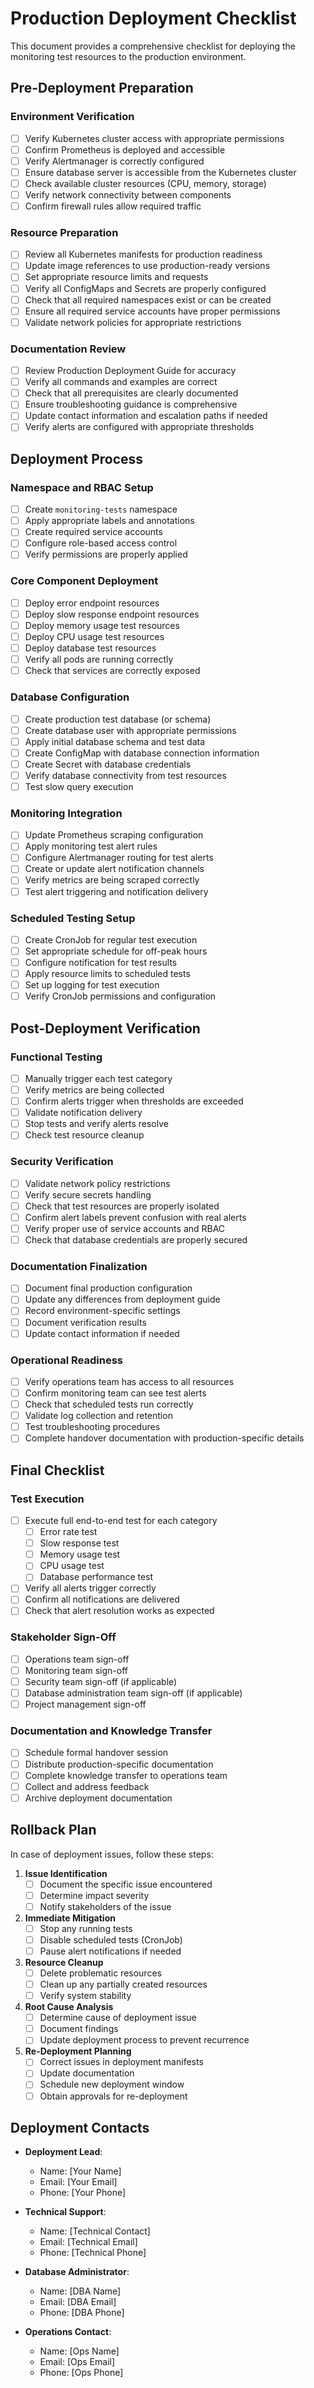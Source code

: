 # Production Deployment Checklist

This document provides a comprehensive checklist for deploying the monitoring test resources to the production environment.

## Pre-Deployment Preparation

### Environment Verification
- [ ] Verify Kubernetes cluster access with appropriate permissions
- [ ] Confirm Prometheus is deployed and accessible
- [ ] Verify Alertmanager is correctly configured
- [ ] Ensure database server is accessible from the Kubernetes cluster
- [ ] Check available cluster resources (CPU, memory, storage)
- [ ] Verify network connectivity between components
- [ ] Confirm firewall rules allow required traffic

### Resource Preparation
- [ ] Review all Kubernetes manifests for production readiness
- [ ] Update image references to use production-ready versions
- [ ] Set appropriate resource limits and requests
- [ ] Verify all ConfigMaps and Secrets are properly configured
- [ ] Check that all required namespaces exist or can be created
- [ ] Ensure all required service accounts have proper permissions
- [ ] Validate network policies for appropriate restrictions

### Documentation Review
- [ ] Review Production Deployment Guide for accuracy
- [ ] Verify all commands and examples are correct
- [ ] Check that all prerequisites are clearly documented
- [ ] Ensure troubleshooting guidance is comprehensive
- [ ] Update contact information and escalation paths if needed
- [ ] Verify alerts are configured with appropriate thresholds

## Deployment Process

### Namespace and RBAC Setup
- [ ] Create `monitoring-tests` namespace
- [ ] Apply appropriate labels and annotations
- [ ] Create required service accounts
- [ ] Configure role-based access control
- [ ] Verify permissions are properly applied

### Core Component Deployment
- [ ] Deploy error endpoint resources
- [ ] Deploy slow response endpoint resources
- [ ] Deploy memory usage test resources
- [ ] Deploy CPU usage test resources
- [ ] Deploy database test resources
- [ ] Verify all pods are running correctly
- [ ] Check that services are correctly exposed

### Database Configuration
- [ ] Create production test database (or schema)
- [ ] Create database user with appropriate permissions
- [ ] Apply initial database schema and test data
- [ ] Create ConfigMap with database connection information
- [ ] Create Secret with database credentials
- [ ] Verify database connectivity from test resources
- [ ] Test slow query execution

### Monitoring Integration
- [ ] Update Prometheus scraping configuration
- [ ] Apply monitoring test alert rules
- [ ] Configure Alertmanager routing for test alerts
- [ ] Create or update alert notification channels
- [ ] Verify metrics are being scraped correctly
- [ ] Test alert triggering and notification delivery

### Scheduled Testing Setup
- [ ] Create CronJob for regular test execution
- [ ] Set appropriate schedule for off-peak hours
- [ ] Configure notification for test results
- [ ] Apply resource limits to scheduled tests
- [ ] Set up logging for test execution
- [ ] Verify CronJob permissions and configuration

## Post-Deployment Verification

### Functional Testing
- [ ] Manually trigger each test category
- [ ] Verify metrics are being collected
- [ ] Confirm alerts trigger when thresholds are exceeded
- [ ] Validate notification delivery
- [ ] Stop tests and verify alerts resolve
- [ ] Check test resource cleanup

### Security Verification
- [ ] Validate network policy restrictions
- [ ] Verify secure secrets handling
- [ ] Check that test resources are properly isolated
- [ ] Confirm alert labels prevent confusion with real alerts
- [ ] Verify proper use of service accounts and RBAC
- [ ] Check that database credentials are properly secured

### Documentation Finalization
- [ ] Document final production configuration
- [ ] Update any differences from deployment guide
- [ ] Record environment-specific settings
- [ ] Document verification results
- [ ] Update contact information if needed

### Operational Readiness
- [ ] Verify operations team has access to all resources
- [ ] Confirm monitoring team can see test alerts
- [ ] Check that scheduled tests run correctly
- [ ] Validate log collection and retention
- [ ] Test troubleshooting procedures
- [ ] Complete handover documentation with production-specific details

## Final Checklist

### Test Execution
- [ ] Execute full end-to-end test for each category
  - [ ] Error rate test
  - [ ] Slow response test
  - [ ] Memory usage test
  - [ ] CPU usage test
  - [ ] Database performance test
- [ ] Verify all alerts trigger correctly
- [ ] Confirm all notifications are delivered
- [ ] Check that alert resolution works as expected

### Stakeholder Sign-Off
- [ ] Operations team sign-off
- [ ] Monitoring team sign-off
- [ ] Security team sign-off (if applicable)
- [ ] Database administration team sign-off (if applicable)
- [ ] Project management sign-off

### Documentation and Knowledge Transfer
- [ ] Schedule formal handover session
- [ ] Distribute production-specific documentation
- [ ] Complete knowledge transfer to operations team
- [ ] Collect and address feedback
- [ ] Archive deployment documentation

## Rollback Plan

In case of deployment issues, follow these steps:

1. **Issue Identification**
   - [ ] Document the specific issue encountered
   - [ ] Determine impact severity
   - [ ] Notify stakeholders of the issue

2. **Immediate Mitigation**
   - [ ] Stop any running tests
   - [ ] Disable scheduled tests (CronJob)
   - [ ] Pause alert notifications if needed

3. **Resource Cleanup**
   - [ ] Delete problematic resources
   - [ ] Clean up any partially created resources
   - [ ] Verify system stability

4. **Root Cause Analysis**
   - [ ] Determine cause of deployment issue
   - [ ] Document findings
   - [ ] Update deployment process to prevent recurrence

5. **Re-Deployment Planning**
   - [ ] Correct issues in deployment manifests
   - [ ] Update documentation
   - [ ] Schedule new deployment window
   - [ ] Obtain approvals for re-deployment

## Deployment Contacts

- **Deployment Lead**:
  - Name: [Your Name]
  - Email: [Your Email]
  - Phone: [Your Phone]

- **Technical Support**:
  - Name: [Technical Contact]
  - Email: [Technical Email]
  - Phone: [Technical Phone]

- **Database Administrator**:
  - Name: [DBA Name]
  - Email: [DBA Email]
  - Phone: [DBA Phone]

- **Operations Contact**:
  - Name: [Ops Name]
  - Email: [Ops Email]
  - Phone: [Ops Phone] 